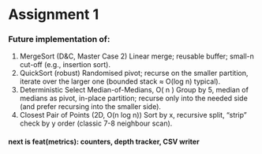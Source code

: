 # Assignment 1
### Future implementation of:
1. MergeSort (D&C, Master Case 2)
   Linear merge; reusable buffer; small-n cut-off (e.g., insertion sort).
2. QuickSort (robust)
   Randomised pivot; recurse on the smaller partition, iterate over the larger one (bounded stack ≈ O(log n) typical).
3. Deterministic Select Median-of-Medians, O( n )
   Group by 5, median of medians as pivot, in-place partition; recurse only into the needed side (and prefer recursing into the smaller side).
4. Closest Pair of Points (2D, O(n log n))
   Sort by x, recursive split, “strip” check by y order (classic 7-8 neighbour scan).

#### next is feat(metrics): counters, depth tracker, CSV writer